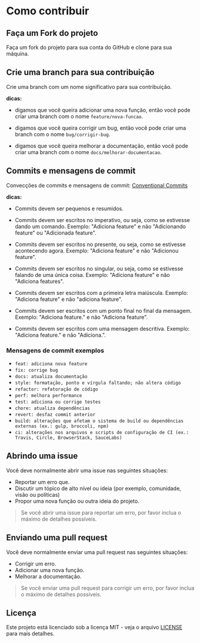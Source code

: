 # Como contribuir

## Faça um Fork do projeto
Faça um fork do projeto para sua conta do GitHub e clone para sua máquina.

## Crie uma branch para sua contribuição
Crie uma branch com um nome significativo para sua contribuição.

**dicas:**
- digamos que você queira adicionar uma nova função, então você pode criar uma branch com o nome `feature/nova-funcao`.

- digamos que você queira corrigir um bug, então você pode criar uma branch com o nome `bug/corrigir-bug`.

- digamos que você queira melhorar a documentação, então você pode criar uma branch com o nome `docs/melhorar-documentacao`.



## Commits e mensagens de commit

Convecções de commits e mensagens de commit: [Conventional Commits](https://www.conventionalcommits.org/en/v1.0.0/)

**dicas:**

- Commits devem ser pequenos e resumidos.

- Commits devem ser escritos no imperativo, ou seja, como se estivesse dando um comando. Exemplo: "Adiciona feature" e não "Adicionando feature" ou "Adicionada feature".

- Commits devem ser escritos no presente, ou seja, como se estivesse acontecendo agora. Exemplo: "Adiciona feature" e não "Adicionou feature".

- Commits devem ser escritos no singular, ou seja, como se estivesse falando de uma única coisa. Exemplo: "Adiciona feature" e não "Adiciona features".

- Commits devem ser escritos com a primeira letra maiúscula. Exemplo: "Adiciona feature" e não "adiciona feature".

- Commits devem ser escritos com um ponto final no final da mensagem. Exemplo: "Adiciona feature." e não "Adiciona feature".

- Commits devem ser escritos com uma mensagem descritiva. Exemplo: "Adiciona feature." e não "Adiciona.".


### Mensagens de commit exemplos

- `feat: adiciona nova feature`
- `fix: corrige bug`
- `docs: atualiza documentação`
- `style: formatação, ponto e vírgula faltando; não altera código`
- `refactor: refatoração de código`
- `perf: melhora performance`
- `test: adiciona ou corrige testes`
- `chore: atualiza dependências`
- `revert: desfaz commit anterior`
- `build: alterações que afetam o sistema de build ou dependências externas (ex.: gulp, broccoli, npm)`
- `ci: alterações nos arquivos e scripts de configuração de CI (ex.: Travis, Circle, BrowserStack, SauceLabs)`




## Abrindo uma issue
Você deve normalmente abrir uma issue nas seguintes situações:

- Reportar um erro que.
- Discutir um tópico de alto nível ou ideia (por exemplo, comunidade, visão ou políticas)
- Propor uma nova função ou outra ideia do projeto.

> Se você abrir uma issue para reportar um erro, por favor inclua o máximo de detalhes possíveis.

## Enviando uma pull request
Você deve normalmente enviar uma pull request nas seguintes situações:

- Corrigir um erro.
- Adicionar uma nova função.
- Melhorar a documentação.

> Se você enviar uma pull request para corrigir um erro, por favor inclua o máximo de detalhes possíveis.

## Licença
Este projeto está licenciado sob a licença MIT - veja o arquivo [LICENSE](LICENSE) para mais detalhes.
